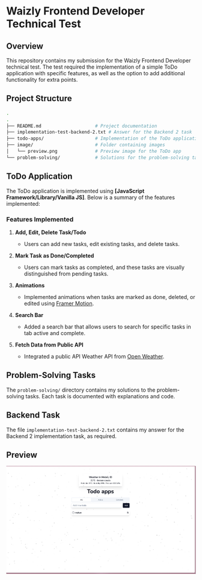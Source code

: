 # Waizly Frontend Developer Technical Test

## Overview

This repository contains my submission for the Waizly Frontend Developer technical test. The test required the implementation of a simple ToDo application with specific features, as well as the option to add additional functionality for extra points.

## Project Structure

```bash
.
.
├── README.md                    # Project documentation
├── implementation-test-backend-2.txt # Answer for the Backend 2 task
├── todo-apps/                   # Implementation of the ToDo application
├── image/                       # Folder containing images
│   └── preview.png              # Preview image for the ToDo app
└── problem-solving/             # Solutions for the problem-solving tasks

```

## ToDo Application

The ToDo application is implemented using **[JavaScript Framework/Library/Vanilla JS]**. Below is a summary of the features implemented:

### Features Implemented

1. **Add, Edit, Delete Task/Todo**

   - Users can add new tasks, edit existing tasks, and delete tasks.

2. **Mark Task as Done/Completed**

   - Users can mark tasks as completed, and these tasks are visually distinguished from pending tasks.

3. **Animations**

   - Implemented animations when tasks are marked as done, deleted, or edited using [Framer Motion](https://www.framer.com/api/motion/).

4. **Search Bar**

   - Added a search bar that allows users to search for specific tasks in tab active and complete.

5. **Fetch Data from Public API**
   - Integrated a public API Weather API from [Open Weather](https://openweathermap.org/api).

## Problem-Solving Tasks

The `problem-solving/` directory contains my solutions to the problem-solving tasks. Each task is documented with explanations and code.

## Backend Task

The file `implementation-test-backend-2.txt` contains my answer for the Backend 2 implementation task, as required.

## Preview

<p>
  <img src="images/preview-desktop.png" alt="preview-desktop">
</p>
